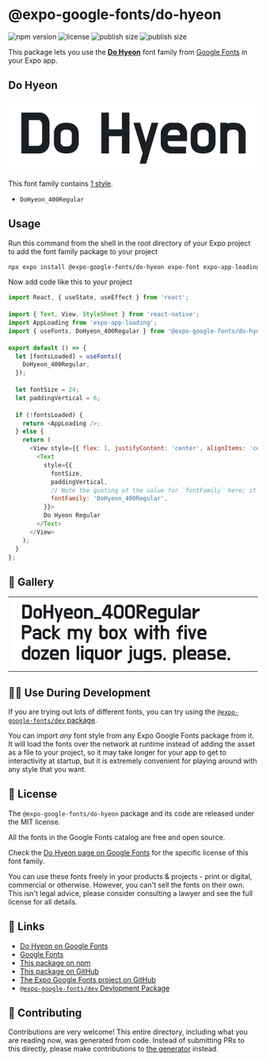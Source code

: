 # @expo-google-fonts/do-hyeon

![npm version](https://flat.badgen.net/npm/v/@expo-google-fonts/do-hyeon)
![license](https://flat.badgen.net/github/license/expo/google-fonts)
![publish size](https://flat.badgen.net/packagephobia/install/@expo-google-fonts/do-hyeon)
![publish size](https://flat.badgen.net/packagephobia/publish/@expo-google-fonts/do-hyeon)

This package lets you use the [**Do Hyeon**](https://fonts.google.com/specimen/Do+Hyeon) font family from [Google Fonts](https://fonts.google.com/) in your Expo app.

## Do Hyeon

![Do Hyeon](./font-family.png)

This font family contains [1 style](#-gallery).

- `DoHyeon_400Regular`

## Usage

Run this command from the shell in the root directory of your Expo project to add the font family package to your project
```sh
npx expo install @expo-google-fonts/do-hyeon expo-font expo-app-loading
```

Now add code like this to your project
```js
import React, { useState, useEffect } from 'react';

import { Text, View, StyleSheet } from 'react-native';
import AppLoading from 'expo-app-loading';
import { useFonts, DoHyeon_400Regular } from '@expo-google-fonts/do-hyeon';

export default () => {
  let [fontsLoaded] = useFonts({
    DoHyeon_400Regular,
  });

  let fontSize = 24;
  let paddingVertical = 6;

  if (!fontsLoaded) {
    return <AppLoading />;
  } else {
    return (
      <View style={{ flex: 1, justifyContent: 'center', alignItems: 'center' }}>
        <Text
          style={{
            fontSize,
            paddingVertical,
            // Note the quoting of the value for `fontFamily` here; it expects a string!
            fontFamily: 'DoHyeon_400Regular',
          }}>
          Do Hyeon Regular
        </Text>
      </View>
    );
  }
};

```

## 🔡 Gallery


||||
|-|-|-|
|![DoHyeon_400Regular](./DoHyeon_400Regular.ttf.png)||||


## 👩‍💻 Use During Development

If you are trying out lots of different fonts, you can try using the [`@expo-google-fonts/dev` package](https://github.com/expo/google-fonts/tree/master/font-packages/dev#readme).

You can import *any* font style from any Expo Google Fonts package from it. It will load the fonts
over the network at runtime instead of adding the asset as a file to your project, so it may take longer
for your app to get to interactivity at startup, but it is extremely convenient
for playing around with any style that you want.

## 📖 License

The `@expo-google-fonts/do-hyeon` package and its code are released under the MIT license.

All the fonts in the Google Fonts catalog are free and open source.

Check the [Do Hyeon page on Google Fonts](https://fonts.google.com/specimen/Do+Hyeon) for the specific license of this font family.

You can use these fonts freely in your products & projects - print or digital, commercial or otherwise. However, you can't sell the fonts on their own. This isn't legal advice, please consider consulting a lawyer and see the full license for all details.

## 🔗 Links

- [Do Hyeon on Google Fonts](https://fonts.google.com/specimen/Do+Hyeon)
- [Google Fonts](https://fonts.google.com/)
- [This package on npm](https://www.npmjs.com/package/@expo-google-fonts/do-hyeon)
- [This package on GitHub](https://github.com/expo/google-fonts/tree/master/font-packages/do-hyeon)
- [The Expo Google Fonts project on GitHub](https://github.com/expo/google-fonts)
- [`@expo-google-fonts/dev` Devlopment Package](https://github.com/expo/google-fonts/tree/master/font-packages/dev)

## 🤝 Contributing

Contributions are very welcome! This entire directory, including what you are reading now, was generated from code. Instead of submitting PRs to this directly, please make contributions to [the generator](https://github.com/expo/google-fonts/tree/master/packages/generator) instead.
